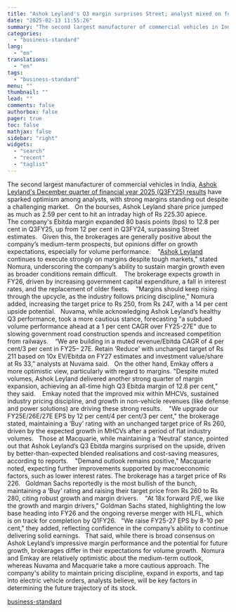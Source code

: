 ```yaml
---
title: "Ashok Leyland's Q3 margin surprises Street; analyst mixed on future growth"
date: "2025-02-13 11:55:26"
summary: "The second largest manufacturer of commercial vehicles in India, Ashok Leyland's December quarter of financial year 2025 (Q3FY25) results have sparked optimism among analysts, with strong margins standing out despite a challenging market. On the bourses, Ashok Leyland share price jumped as much as 2.59 per cent to hit an..."
categories:
  - "business-standard"
lang:
  - "en"
translations:
  - "en"
tags:
  - "business-standard"
menu: ""
thumbnail: ""
lead: ""
comments: false
authorbox: false
pager: true
toc: false
mathjax: false
sidebar: "right"
widgets:
  - "search"
  - "recent"
  - "taglist"
---
```


The second largest manufacturer of commercial vehicles in India, [Ashok Leyland's December quarter of financial year 2025 (Q3FY25) results](https://www.business-standard.com/companies/results/ashok-leyland-q3-fy25-results-profit-revenue-sales-auto-125021200746_1.html) have sparked optimism among analysts, with strong margins standing out despite a challenging market.  
On the bourses, Ashok Leyland share price jumped as much as 2.59 per cent to hit an intraday high of Rs 225.30 apiece.
 
 
 
 
The company's Ebitda margin expanded 80 basis points (bps) to 12.8 per cent in Q3FY25, up from 12 per cent in Q3FY24, surpassing Street estimates.
 
Given this, the brokerages are generally positive about the company’s medium-term prospects, but opinions differ on growth expectations, especially for volume performance. 
 
"[Ashok Leyland](https://www.business-standard.com/markets/ashok-leyland-ltd-share-price-31.html) continues to execute strongly on margins despite tough markets," stated Nomura, underscoring the company’s ability to sustain margin growth even as broader conditions remain difficult. 
 
The brokerage expects growth in FY26, driven by increasing government capital expenditure, a fall in interest rates, and the replacement of older fleets. 
 
"Margins should keep rising through the upcycle, as the industry follows pricing discipline," Nomura added, increasing the target price to Rs 250, from Rs 247, with a 14 per cent upside potential.
 
Nuvama, while acknowledging Ashok Leyland’s healthy Q3 performance, took a more cautious stance, forecasting "a subdued volume performance ahead at a 1 per cent CAGR over FY25-27E" due to slowing government road construction spends and increased competition from railways. 
 
“We are building in a muted revenue/Ebitda CAGR of 4 per cent/3 per cent in FY25– 27E. Retain ‘Reduce’ with unchanged target of Rs 211 based on 10x EV/Ebitda on FY27 estimates and investment value/share at Rs 33,” analysts at Nuvama said.
 
On the other hand, Emkay offers a more optimistic view, particularly with regard to margins. "Despite muted volumes, Ashok Leyland delivered another strong quarter of margin expansion, achieving an all-time high Q3 Ebitda margin of 12.8 per cent," they said. 
 
Emkay noted that the improved mix within MHCVs, sustained industry pricing discipline, and growth in non-vehicle revenues (like defense and power solutions) are driving these strong results. 
 
"We upgrade our FY25E/26E/27E EPS by 12 per cent/4 per cent/3 per cent," the brokerage stated, maintaining a ‘Buy’ rating with an unchanged target price of Rs 260, driven by the expected growth in MHCVs after a period of flat industry volumes.
 
Those at Macquarie, while maintaining a ‘Neutral’ stance, pointed out that Ashok Leyland’s Q3 Ebitda margins surprised on the upside, driven by better-than-expected blended realisations and cost-saving measures, according to reports. 
 
"Demand outlook remains positive," Macquarie noted, expecting further improvements supported by macroeconomic factors, such as lower interest rates. The brokerage has a target price of Rs 226.
 
Goldman Sachs reportedly is the most bullish of the bunch, maintaining a ‘Buy’ rating and raising their target price from Rs 260 to Rs 280, citing robust growth and margin drivers. 
 
"At 18x forward P/E, we like the growth and margin drivers," Goldman Sachs stated, highlighting the low base heading into FY26 and the ongoing reverse merger with HLFL, which is on track for completion by Q1FY26.
 
"We raise FY25-27 EPS by 8-10 per cent," they added, reflecting confidence in the company’s ability to continue delivering solid earnings.
 
That said, while there is broad consensus on Ashok Leyland’s impressive margin performance and the potential for future growth, brokerages differ in their expectations for volume growth.  Nomura and Emkay are relatively optimistic about the medium-term outlook, whereas Nuvama and Macquarie take a more cautious approach. The company's ability to maintain pricing discipline, expand in exports, and tap into electric vehicle orders, analysts believe, will be key factors in determining the future trajectory of its stock.

[business-standard](https://www.business-standard.com/markets/news/ashok-leyland-s-q3-margin-surprises-street-analyst-mixed-on-future-growth-125021300151_1.html)
